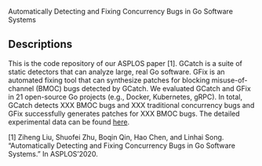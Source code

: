 Automatically Detecting and Fixing Concurrency Bugs in Go Software Systems

## Descriptions

This is the code repository of our ASPLOS paper [1]. GCatch is a suite of static detectors that can analyze large, real Go software. GFix is an automated fixing tool that can synthesize patches for blocking misuse-of-channel (BMOC) bugs detected by GCatch. We evaluated GCatch and GFix in 21 open-source Go projects (e.g., Docker, Kubernetes, gRPC). In total, GCatch detects XXX BMOC bugs and XXX traditional concurrency bugs and GFix successfully generates patches for XXX BMOC bugs. The detailed experimental data can be found [here](https://docs.google.com/spreadsheets/d/1mDxB6IRxrTodF9CrmpUu72E6673y5s9BkjKuTjtx1qc/edit#gid=1005528908). 


[1] Ziheng Liu, Shuofei Zhu, Boqin Qin, Hao Chen, and Linhai Song. “Automatically Detecting and Fixing Concurrency Bugs in Go Software Systems.” In ASPLOS’2020. 


